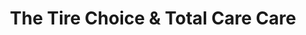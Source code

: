 ---
title: "The Tire Choice & Total Care Care"
url: /tampa/the-tire-choice-und-total-care-care/
shop: Reifen
---